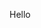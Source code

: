 Hello

<!---
guilhermejft/guilhermejft is a ✨ special ✨ repository because its `README.md` (this file) appears on your GitHub profile.
You can click the Preview link to take a look at your changes.
--->
